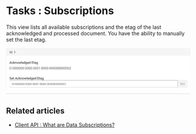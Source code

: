 ﻿# Tasks : Subscriptions

This view lists all available subscriptions and the etag of the last acknowledged and processed document.
You have the ability to manually set the last etag.

![Figure 1. Tasks. Subscriptions.](images/tasks-subscription-1.png)

## Related articles

- [Client API : What are Data Subscriptions?](../../../client-api/data-subscriptions/what-are-data-subscriptions)

